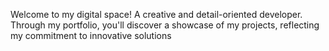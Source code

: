 Welcome to my digital space! A creative and detail-oriented developer. Through my portfolio, you'll discover a showcase of my projects, reflecting my commitment to innovative solutions
